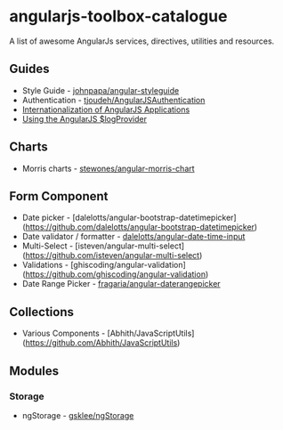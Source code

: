 # angularjs-toolbox-catalogue
A list of awesome AngularJs services, directives, utilities and resources.

## Guides
* Style Guide - [johnpapa/angular-styleguide](https://github.com/johnpapa/angular-styleguide)
* Authentication - [tjoudeh/AngularJSAuthentication](https://github.com/tjoudeh/AngularJSAuthentication)
* [Internationalization of AngularJS Applications](https://scotch.io/tutorials/internationalization-of-angularjs-applications)
* [Using the AngularJS $logProvider](http://realeyes.com/blog/2014/04/using-the-angularjs-logprovider/)

## Charts 
* Morris charts - [stewones/angular-morris-chart](https://github.com/stewones/angular-morris-chart)

## Form Component 
* Date picker - [dalelotts/angular-bootstrap-datetimepicker] (https://github.com/dalelotts/angular-bootstrap-datetimepicker)
* Date validator / formatter - [dalelotts/angular-date-time-input](https://github.com/dalelotts/angular-date-time-input)
* Multi-Select - [isteven/angular-multi-select] (https://github.com/isteven/angular-multi-select)
* Validations - [ghiscoding/angular-validation] (https://github.com/ghiscoding/angular-validation)
* Date Range Picker - [fragaria/angular-daterangepicker](https://github.com/fragaria/angular-daterangepicker)

## Collections
* Various Components - [Abhith/JavaScriptUtils] (https://github.com/Abhith/JavaScriptUtils)

## Modules
### Storage
* ngStorage - [gsklee/ngStorage](https://github.com/gsklee/ngStorage)
